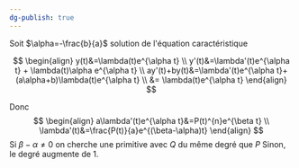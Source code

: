 ```yaml
---
dg-publish: true
---
```


Soit $\alpha=-\frac{b}{a}$ solution de l'équation caractéristique

$$
\begin{align}
y(t)&=\lambda(t)e^{\alpha t} \\
y'(t)&=\lambda'(t)e^{\alpha t} + \lambda(t)\alpha e^{\alpha t} \\
ay'(t)+by(t)&=\lambda'(t)e^{\alpha t}+(a\alpha+b)\lambda(t)e^{\alpha t} \\
&= \lambda(t)e^{\alpha t}
\end{align}
$$

Donc
$$
\begin{align}
a\lambda'(t)e^{\alpha t}&=P(t)^{n}e^{\beta t} \\
\lambda'(t)&=\frac{P(t)}{a}e^{(\beta-\alpha)t}
\end{align}
$$
Si $\beta-\alpha \neq 0$ on cherche une primitive avec $Q$ du même degré que $P$
Sinon, le degré augmente de $1$.